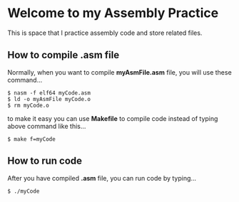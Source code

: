 # Welcome to my Assembly Practice

This is space that I practice assembly code and store related files.

## How to compile __.asm__ file

Normally, when you want to compile __myAsmFile.asm__ file, you will use these command...
```
$ nasm -f elf64 myCode.asm
$ ld -o myAsmFile myCode.o
$ rm myCode.o
```

to make it easy you can use __Makefile__ to compile code instead of typing above command like this...
```
$ make f=myCode
```

## How to run code

After you have compiled __.asm__ file, you can run code by typing...
```
$ ./myCode
```
